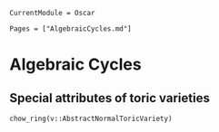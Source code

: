 ```@meta
CurrentModule = Oscar
```

```@contents
Pages = ["AlgebraicCycles.md"]
```


# Algebraic Cycles

## Special attributes of toric varieties

```@docs
chow_ring(v::AbstractNormalToricVariety)
```
